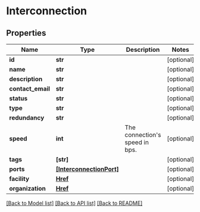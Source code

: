 # Interconnection


## Properties
Name | Type | Description | Notes
------------ | ------------- | ------------- | -------------
**id** | **str** |  | [optional] 
**name** | **str** |  | [optional] 
**description** | **str** |  | [optional] 
**contact_email** | **str** |  | [optional] 
**status** | **str** |  | [optional] 
**type** | **str** |  | [optional] 
**redundancy** | **str** |  | [optional] 
**speed** | **int** | The connection&#39;s speed in bps. | [optional] 
**tags** | **[str]** |  | [optional] 
**ports** | [**[InterconnectionPort]**](InterconnectionPort.md) |  | [optional] 
**facility** | [**Href**](Href.md) |  | [optional] 
**organization** | [**Href**](Href.md) |  | [optional] 

[[Back to Model list]](../README.md#documentation-for-models) [[Back to API list]](../README.md#documentation-for-api-endpoints) [[Back to README]](../README.md)


